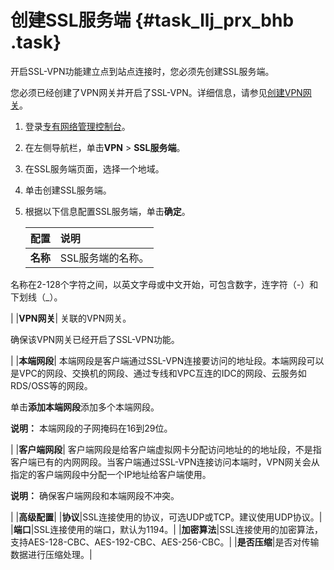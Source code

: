 # 创建SSL服务端 {#task_llj_prx_bhb .task}

开启SSL-VPN功能建立点到站点连接时，您必须先创建SSL服务端。

您必须已经创建了VPN网关并开启了SSL-VPN。详细信息，请参见[创建VPN网关](cn.zh-CN/用户指南/管理VPN网关/创建VPN网关.md#)。

1.  登录[专有网络管理控制台](https://vpcnext.console.aliyun.com/nat/)。 
2.  在左侧导航栏，单击**VPN** \> **SSL服务端**。 
3.  在SSL服务端页面，选择一个地域。 
4.  单击创建SSL服务端。 
5.  根据以下信息配置SSL服务端，单击**确定**。 

    |配置|说明|
    |:-|:-|
    |**名称**| SSL服务端的名称。

 名称在2-128个字符之间，以英文字母或中文开始，可包含数字，连字符（-）和下划线（\_）。

 |
    |**VPN网关**| 关联的VPN网关。

 确保该VPN网关已经开启了SSL-VPN功能。

 |
    |**本端网段**| 本端网段是客户端通过SSL-VPN连接要访问的地址段。本端网段可以是VPC的网段、交换机的网段、通过专线和VPC互连的IDC的网段、云服务如RDS/OSS等的网段。

 单击**添加本端网段**添加多个本端网段。

 **说明：** 本端网段的子网掩码在16到29位。

 |
    |**客户端网段**| 客户端网段是给客户端虚拟网卡分配访问地址的的地址段，不是指客户端已有的内网网段。当客户端通过SSL-VPN连接访问本端时，VPN网关会从指定的客户端网段中分配一个IP地址给客户端使用。

 **说明：** 确保客户端网段和本端网段不冲突。

 |
    |**高级配置**|
    |**协议**|SSL连接使用的协议，可选UDP或TCP。建议使用UDP协议。|
    |**端口**|SSL连接使用的端口，默认为1194。|
    |**加密算法**|SSL连接使用的加密算法，支持AES-128-CBC、AES-192-CBC、AES-256-CBC。|
    |**是否压缩**|是否对传输数据进行压缩处理。|


